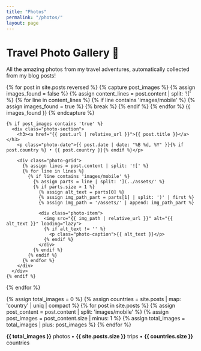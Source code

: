 ```yaml
---
title: "Photos"
permalink: "/photos/"
layout: page
---
```


# Travel Photo Gallery 📸

All the amazing photos from my travel adventures, automatically collected from my blog posts!

<div class="photo-gallery">
  {% for post in site.posts reversed %}
    {% capture post_images %}
      {% assign images_found = false %}
      {% assign content_lines = post.content | split: '![' %}
      {% for line in content_lines %}
        {% if line contains 'images/mobile' %}
          {% assign images_found = true %}
          {% break %}
        {% endif %}
      {% endfor %}
      {{ images_found }}
    {% endcapture %}
    
    {% if post_images contains 'true' %}
      <div class="photo-section">
        <h3><a href="{{ post.url | relative_url }}">{{ post.title }}</a></h3>
        <p class="photo-date">{{ post.date | date: "%B %d, %Y" }}{% if post.country %} • {{ post.country }}{% endif %}</p>
        
        <div class="photo-grid">
          {% assign lines = post.content | split: '![' %}
          {% for line in lines %}
            {% if line contains 'images/mobile' %}
              {% assign parts = line | split: '](../assets/' %}
              {% if parts.size > 1 %}
                {% assign alt_text = parts[0] %}
                {% assign img_path_part = parts[1] | split: ')' | first %}
                {% assign img_path = '/assets/' | append: img_path_part %}
                
                <div class="photo-item">
                  <img src="{{ img_path | relative_url }}" alt="{{ alt_text }}" loading="lazy">
                  {% if alt_text != '' %}
                    <p class="photo-caption">{{ alt_text }}</p>
                  {% endif %}
                </div>
              {% endif %}
            {% endif %}
          {% endfor %}
        </div>
      </div>
    {% endif %}
  {% endfor %}
</div>

<div class="photo-stats">
  {% assign total_images = 0 %}
  {% assign countries = site.posts | map: 'country' | uniq | compact %}
  {% for post in site.posts %}
    {% assign post_content = post.content | split: 'images/mobile' %}
    {% assign post_images = post_content.size | minus: 1 %}
    {% assign total_images = total_images | plus: post_images %}
  {% endfor %}
  
  <p><strong>{{ total_images }}</strong> photos • <strong>{{ site.posts.size }}</strong> trips • <strong>{{ countries.size }}</strong> countries</p>
</div>
